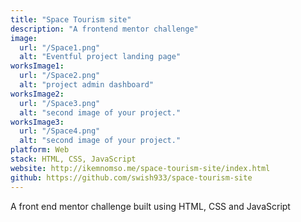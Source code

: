 ```yaml
---
title: "Space Tourism site"
description: "A frontend mentor challenge"
image:
  url: "/Space1.png"
  alt: "Eventful project landing page"
worksImage1:
  url: "/Space2.png"
  alt: "project admin dashboard"
worksImage2:
  url: "/Space3.png"
  alt: "second image of your project."
worksImage3:
  url: "/Space4.png"
  alt: "second image of your project."
platform: Web
stack: HTML, CSS, JavaScript
website: http://ikemnomso.me/space-tourism-site/index.html
github: https://github.com/swish933/space-tourism-site
---
```


A front end mentor challenge built using HTML, CSS and JavaScript
